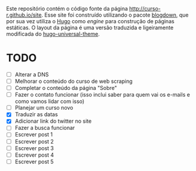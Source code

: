 Este repositório contém o código fonte da página http://curso-r.github.io/site. Esse site foi construído utilizando o pacote [blogdown](https://github.com/rstudio/blogdown), que por sua vez utiliza o [Hugo]() como _engine_ para construção de páginas estáticas. O layout da página é uma versão traduzida e ligeiramente modificada do [hugo-universal-theme](http://themes.gohugo.io/hugo-universal-theme/).

# TODO

- [ ] Alterar a DNS
- [ ] Melhorar o conteúdo do curso de web scraping
- [ ] Completar o conteúdo da página "Sobre"
- [ ] Fazer o contato funcionar (isso inclui saber para quem vai os e-mails e como vamos lidar com isso)
- [ ] Planejar um curso novo
- [x] Traduzir as datas
- [x] Adicionar link do twitter no site
- [ ] Fazer a busca funcionar
- [ ] Escrever post 1
- [ ] Escrever post 2
- [ ] Escrever post 3
- [ ] Escrever post 4
- [ ] Escrever post 5 
